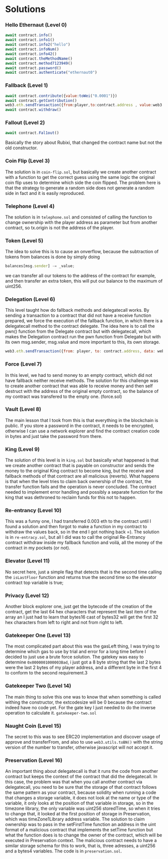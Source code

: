 # Solutions

### Hello Ethernaut (Level 0)
```javascript
await contract.info()
await contract.info1()
await contract.info2("hello")
await contract.infoNum()
await contract.info42()
await contract.theMethodName()
await contract.method7123949()
await contract.password()
await contract.authenticate("ethernaut0")
```

### Fallback (Level 1)
```javascript
await contract.contribute({value:toWei("0.0001")})
await contract.getContribution()
web3.eth.sendTransaction({from:player,to:contract.address , value:web3.utils.toWei('0.0001','ether')})
await contract.withdraw()
```

### Fallout (Level 2)
```javascript
await contract.Fal1out()
```
Basically the story about Rubixi, that changed the contract name but not the old constructor.

### Coin Flip (Level 3)
The solution is in ```coin-flip.sol```, but basically we create another contract with a function to get the correct guess using the same logic the original coin flip uses to determine which side the coin flipped. The problem here is that the strategy to generate a random side does not generate a random side in fact and it is easily reproduced.

### Telephone (Level 4)
The solution is in ```telephone.sol``` and consisted of calling the function to change ownership with the player address as parameter but from another contract, so tx.origin is not the address of the player.

### Token (Level 5)
The idea to solve this is to cause an onverflow, because the subtraction of tokens from balances is done by simply doing
```javascript
balances[msg.sender] -= _value;
```
we can transfer all our tokens to the address of the contract for example, and then transfer an extra token, this will put our balance to the maximum of uint256.

### Delegation (Level 6)
This level taught how do fallback methods and delegatecall works. By sending a transaction to a contract that did not have a receive function prepared, we force the execution of the fallback function, in which there is a delegatecall method to the contract delegate. The idea here is to call the pwn() function from the Delegate contract but with delegatecall, which makes the Delegation contract run the pwn function from Delegate but with its own msg.sender, msg.value and more important to this, its own storage.
```javascript
web3.eth.sendTransaction({from: player, to: contract.address, data: web3.eth.abi.encodeFunctionSignature("pwn()")})
```

### Force (Level 7)
In this level, we had to send money to an empty contract, which did not have fallback neither receive methods. The solution for this challenge was to create another contract that was able to receive money and then self destruct with the address of the original empty contract, so the balance of my contract was transfered to the empty one. (force.sol)

### Vault (Level 8)
The main lesson that I took from this is that everything in the blockchain is public. If you store a password in the contract, it needs to be encrypted, otherwise I can use a network explorer and find the contract creation code in bytes and just take the password from there.

### King (Level 9)
The solution of this level is in ```king.sol``` but basically what happened is that we create another contract that is payable on constructor and sends the money to the original King contract to become king, but the receive and fallback methods of that contract are all malicious (reverts). What happens is that when the level tries to claim back ownership of the contract, the transfer function fails and the operation is never concluded. The contract needed to implement error handling and possibly a separate function for the king that was dethroned to reclaim funds for this not to happen.

### Re-entrancy (Level 10)
This was a funny one, I had transferred 0.003 eth to the contract until I found a solution and then forgot to make a function in my contract to withdraw the values back, so in the end I got nothing back =). The solution is in ```re-entracy.sol```, but all I did was to call the original Re-Entrancy contract withdraw inside my fallback function and voilá, all the money of the contract in my pockets (or not).

### Elevator (Level 11)
No secret here, just a simple flag that detects that is the second time calling the ```isLastFloor``` function and returns true the second time so the elevator contract top variable is true;

### Privacy (Level 12)
Another block explorer one, just get the bytecode of the creation of the contract, get the last 64 hex characters that represent the last item of the array an I just had to learn that bytes16 cast of bytes32 will get the first 32 hex characters from left to right and not from right to left.

### Gatekeeper One (Level 13)
The most complicated part about this was the gasLeft thing, I was trying to determine which gas to use by trial and error for a long time before I decided to just use a brute force solution. The gatekey was easy to determine ```0x0000001000003Bad```, i just got a 8 byte string that the last 2 bytes were the last 2 bytes of my player address, and a different byte in the first 4 to conform to the second requirement.3

### Gatekeeper Two (Level 14)
The main thing to solve this one was to know that when something is called withing the constructor, the extcodesize will be 0 because the contract indeed have no code yet. For the gate key I just needed to do the inverse operation to calculate it. ```gatekeeper-two.sol```

### Naught Coin (Level 15)
The secret to this was to see ERC20 implementation and discover usage of approve and transferFrom, and also to use ```web3.utils.toBN()``` with the string version of the number to transfer, otherwise javascript will not accept it.

### Preservation (Level 16)
An important thing about delegatecall is that it runs the code from another contract but keeps the context of the contract that did the delegatecall. In this case, the problem was that when you call another contract via delegatecall, you need to be sure that the storage of that contract follows the same pattern as your contract, because solidity when running a code that changes a storage variable, it does not look at the name or type of the variable, it only looks at the position of that variable in storage, so in the timezone library, the only variable was uint256 storedTime, so when it tries to change that, it looked at the first position of storage in Preservation, which was timeZone1Library address variable. The solution to claim ownership was to pass in the setFirstTime function an address in the uint format of a malicious contract that implements the setTime function but what the function does is to change the owner of the contract, which will be executed in Preservation context. The malicious contract needs to have a similar storage schema for this to work, that is, three adresses, a uint256 and a bytes4 variables. The code is in ```preservation.sol```.